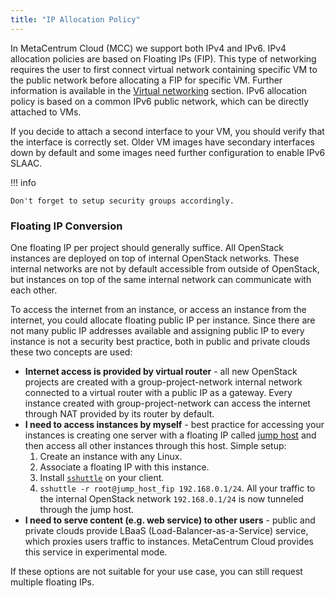 ```yaml
---
title: "IP Allocation Policy"
---
```

In MetaCentrum Cloud (MCC) we support both IPv4 and IPv6. IPv4 allocation policies are based on Floating IPs (FIP). This type of networking requires the user to first connect virtual network containing specific VM to the public network before allocating a FIP for specific VM. Further information is available in the [Virtual networking](../additional-information/virtual-networking.md) section. IPv6 allocation policy is based on a common IPv6 public network, which can be directly attached to VMs.

If you decide to attach a second interface to your VM, you should verify that the interface is correctly set. Older VM images have secondary interfaces down by default and some images need further configuration to enable IPv6 SLAAC.

!!! info

    Don't forget to setup security groups accordingly.

### Floating IP Conversion

One floating IP per project should generally suffice. All OpenStack instances are deployed on top of internal OpenStack networks. These internal networks are not by default accessible from outside of OpenStack, but instances on top of the same internal network can communicate with each other.

To access the internet from an instance, or access an instance from the internet, you could allocate floating public IP per instance. Since there are not many public IP addresses available and assigning public IP to every instance is not a security best practice, both in public and private clouds these two concepts are used:

- __Internet access is provided by virtual router__ - all new OpenStack projects are created with a group-project-network internal network connected to a virtual router with a public IP as a gateway. Every instance created with group-project-network can access the internet through NAT provided by its router by default.
- __I need to access instances by myself__ - best practice for accessing your instances is creating one server with a floating IP called [jump host](https://en.wikipedia.org/wiki/Jump_server) and then access all other instances through this host. Simple setup:
    1. Create an instance with any Linux.
    2. Associate a floating IP with this instance.
    3. Install [`sshuttle`](https://github.com/sshuttle/sshuttle) on your client.
    4. `sshuttle -r root@jump_host_fip 192.168.0.1/24`. All your traffic to the internal OpenStack network `192.168.0.1/24` is now tunneled through the jump host.
- __I need to serve content (e.g. web service) to other users__ - public and private clouds provide LBaaS (Load-Balancer-as-a-Service) service, which proxies users traffic to instances. MetaCentrum Cloud provides this service in experimental mode.

If these options are not suitable for your use case, you can still request multiple floating IPs.
